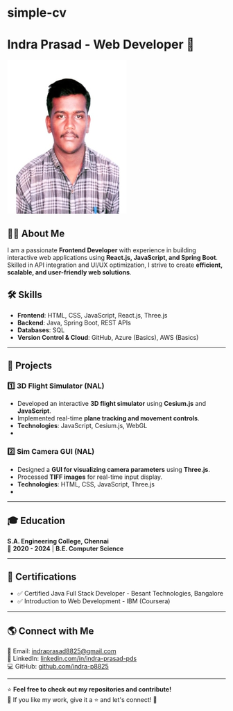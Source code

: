 # simple-cv
# Indra Prasad - Web Developer 🚀

![Profile Banner](images/image1.jpg) <!-- Replace with your banner image -->

## 👨‍💻 About Me
I am a passionate **Frontend Developer** with experience in building interactive web applications using **React.js, JavaScript, and Spring Boot**. Skilled in API integration and UI/UX optimization, I strive to create **efficient, scalable, and user-friendly web solutions**.

## 🛠 Skills
- **Frontend**: HTML, CSS, JavaScript, React.js, Three.js  
- **Backend**: Java, Spring Boot, REST APIs  
- **Databases**: SQL  
- **Version Control & Cloud**: GitHub, Azure (Basics), AWS (Basics)  

---

## 📂 Projects

### **1️⃣ 3D Flight Simulator (NAL)**
- Developed an interactive **3D flight simulator** using **Cesium.js** and **JavaScript**.
- Implemented real-time **plane tracking and movement controls**.
- **Technologies**: JavaScript, Cesium.js, WebGL  
- 

### **2️⃣ Sim Camera GUI (NAL)**
- Designed a **GUI for visualizing camera parameters** using **Three.js**.
- Processed **TIFF images** for real-time input display.
- **Technologies**: HTML, CSS, JavaScript, Three.js  
- 

---

## 🎓 Education
**S.A. Engineering College, Chennai**  
📅 **2020 - 2024** | **B.E. Computer Science**  


---

## 📜 Certifications
- ✅ Certified Java Full Stack Developer - Besant Technologies, Bangalore  
- ✅ Introduction to Web Development - IBM (Coursera)  

---

## 🌎 Connect with Me
📧 Email: [indraprasad8825@gmail.com](mailto:indraprasad8825@gmail.com)  
🔗 LinkedIn: [linkedin.com/in/indra-prasad-pds](https://linkedin.com/in/indra-prasad-pds)  
💻 GitHub: [github.com/indra-p8825](https://github.com/indra-p8825)  

---

⭐ **Feel free to check out my repositories and contribute!**  
📌 If you like my work, give it a ⭐ and let's connect! 🚀
